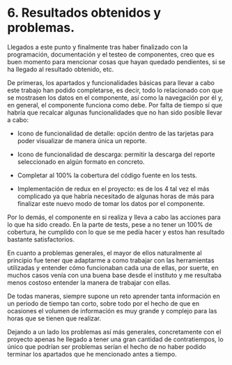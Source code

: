 
# 6. Resultados obtenidos y problemas.

Llegados a este punto y finalmente tras haber finalizado con la programación, documentación y el testeo de componentes, creo que es buen momento para mencionar cosas que hayan quedado pendientes, si se ha llegado al resultado obtenido, etc.

De primeras, los apartados y funcionalidades básicas para llevar a cabo este trabajo han podido completarse, es decir, todo lo relacionado con que se mostrasen los datos en el componente, así como la navegación por él y, en general, el componente funciona como debe. Por falta de tiempo sí que habría que recalcar algunas funcionalidades que no han sido posible llevar a cabo:

-	Icono de funcionalidad de detalle: opción dentro de las tarjetas para poder visualizar de manera única un reporte.

-	Icono de funcionalidad de descarga: permitir la descarga del reporte seleccionado en algún formato en concreto.

-	Completar al 100% la cobertura del código fuente en los tests.

-	Implementación de redux en el proyecto: es de los 4 tal vez el más complicado ya que habría necesitado de algunas horas de más para finalizar este nuevo modo de tomar los datos por el componente.

Por lo demás, el componente en si realiza y lleva a cabo las acciones para lo que ha sido creado.
En la parte de tests, pese a no tener un 100% de cobertura, he cumplido con lo que se me pedía hacer y estos han resultado bastante satisfactorios. 

En cuanto a problemas generales, el mayor de ellos naturalmente al principio fue tener que adaptarme a como trabajar con las herramientas utilizadas y entender cómo funcionaban cada una de ellas, por suerte, en muchos casos venía con una buena base desde el instituto y me resultaba menos costoso entender la manera de trabajar con ellas. 

De todas maneras, siempre supone un reto aprender tanta información en un periodo de tiempo tan corto, sobre todo por el hecho de que en ocasiones el volumen de información es muy grande y complejo para las horas que se tienen que realizar.

Dejando a un lado los problemas así más generales, concretamente con el proyecto apenas he llegado a tener una gran cantidad de contratiempos, lo único que podrían ser problemas serían el hecho de no haber podido terminar los apartados que he mencionado antes a tiempo.

